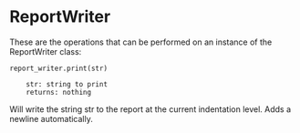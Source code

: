 ReportWriter
============
These are the operations that can be performed on an instance of the ReportWriter class:

~~~~~~
report_writer.print(str)

    str: string to print
    returns: nothing
~~~~~~

Will write the string str to the report at the current indentation level. Adds a newline automatically.

